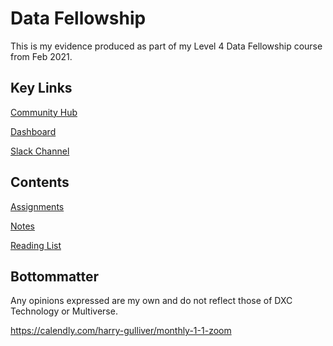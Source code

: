 # Data Fellowship

This is my evidence produced as part of my Level 4 Data Fellowship course from Feb 2021.

## Key Links
[Community Hub](https://community.multiverse.io/)

[Dashboard](https://platform.multiverse.io/applied/login)

[Slack Channel](https://multiversedata.slack.com/)

## Contents

[Assignments](assignments/assignments_index.md)

[Notes](notes/notes_index.md)

[Reading List](reading/reading_list.md)

## Bottommatter
Any opinions expressed are my own and do not reflect those of DXC Technology or Multiverse.


https://calendly.com/harry-gulliver/monthly-1-1-zoom